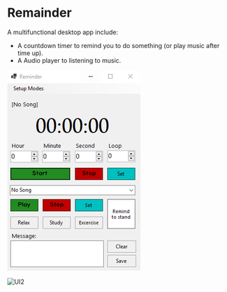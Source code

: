 # Remainder
 A multifunctional desktop app include:
 - A countdown timer to remind you to do something (or play music after time up).
 - A Audio player to listening to music.


![UI](readme-asset/UI.PNG)

![UI2](readme-asset/UI2.PNG)
